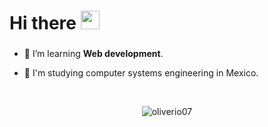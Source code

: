 # Hi there <img src="https://media.giphy.com/media/hvRJCLFzcasrR4ia7z/giphy.gif" width="30px">
<h3 align=""></h3>

- 📝 I’m learning **Web development**. 

- 🏫 I'm studying computer systems engineering in Mexico. 

<br>

<div align="center">

<p><img align="center" src="https://github-readme-stats.vercel.app/api/top-langs?username=oliverio07&show_icons=true&locale=en&layout=compact" alt="oliverio07" /></p>
  
  </div>
